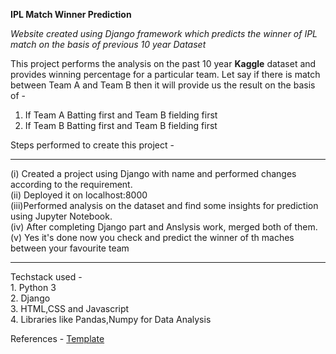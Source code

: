 <strong>IPL Match Winner Prediction</strong>

<i>Website created using Django framework which predicts the winner of IPL match on the basis of previous 10 year Dataset</i>

This project performs the analysis on the past 10 year <b>Kaggle</b> dataset and provides winning percentage for a particular team. Let say if there is match between Team A and Team B then it will provide us the result on the basis of -
1. If Team A Batting first and Team B fielding first <br>
2. If Team B Batting first and Team B fielding first <br>

Steps performed to create this project -
<hr>
(i)  Created a project using Django with name and performed changes according to the requirement. <br>
(ii) Deployed it on localhost:8000 <br>
(iii)Performed analysis on the dataset and find some insights for prediction using Jupyter Notebook. <br> 
(iv) After completing Django part and Anslysis work, merged both of them. <br>
(v)  Yes it's done now you check and predict the winner of th maches between your favourite team 

<hr>
Techstack used - <br>
1. Python 3 <br>
2. Django <br>
3. HTML,CSS and Javascript <br> 
4. Libraries like Pandas,Numpy for Data Analysis 

References -
<a href ="https://colorlib.com/wp/templates/">Template</a>
